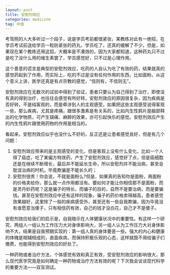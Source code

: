 ```yaml
---
layout: post
title: 安慰剂效应
categories: medicine
tag: 中医
---
```


考驾照的人大多听过一个段子，说是学员考前都很紧张，某教练对此有一绝招，在学员考试前送给学员一粒防紧张的药丸，学员吃了，还真的缓解了不少。但是，如果现在某个教练还用这招，大概率是不凑效的，因为大家都知道，这种药丸只不过是吃了没什么用的维生素罢了，学员感觉好，只不过是心理作用。

这个善意的谎言是典型的安慰剂效应，吃药的人自认为吃了有效的药，结果就真的感觉药起到了作用，而实际上，吃的不过是没有任何作用的东西，比如面粉。从这个意义上讲，医学还真是有点宗教的感觉，“信则有，不信则无”。

安慰剂效应在无数次的试验中得到了验证，患者只要认为自己得到了治疗，即使没有真的得到治疗，也往往会感觉有所好转。安慰剂效应的原因很复杂，因为疾病是否好转，不是纯客观的，而是牵涉到人的主观感受。如果把这些主观感受说得客观一些，那么疾病，尤其是疼痛，跟很多激素是有关系的，比如内生性鸦片是脑部释出的化学物质，可产生镇痛、麻醉的效果，亦可引起快乐的感觉。安慰剂效应产生的内生性鸦片跟使用药物的作用是相当的。

看起来，安慰剂效应似乎也没什么不好的，反正还是让患者感觉良好，但是有几个问题：

1. 安慰剂效应带来的是主观感受的变化，但是客观上没有什么变化，比如一个人得了癌症，吃了某偏方特效药，产生了安慰剂效应，感觉好了点，但是癌细胞还是在继续不断增长，最后并不能延长生命，所以安慰剂并不能治病，甚至会耽误治病的时机，毕竟欺骗是不能长久的；
2. 安慰剂很贵！你会说，不就是面粉么?但是，如果真的告知你是面粉，用面粉的价格卖给你，那么就一点作用都没有。要如何才能让你相信那不是面粉，而是灵丹妙药呢？这是骗子的特长，而骗子的目的，自然不是要治病，而是要骗钱。甚至在安慰剂效应中还有这样的现象，骗子的药价格卖得越高，患者感觉效果越好，这里除了一般的疾病感受外，甚至还有一些自我欺骗，因为毕竟没有谁愿意当傻子，只有相信药有效，自己的钱才没白花，自己才不是傻子。

安慰剂效应给我们的启示是，自我暗示在人体健康状况中的重要性。有这样一个研究，两组人一组认为工作压力大对身体影响大，另一组人认为工作压力大对身体影响不大，结果是自我预期实现的：第一组人真的身体要差一些。强大的内心和健康的体魄是相辅相成的，直面疾病，而保持积极乐观的心态，这样就既不用给骗子们缴费，也能得到安慰剂效应的好处了。

一种药物或者治疗方法，个体感觉有效和真正有效，受安慰剂效应的影响很大，那么现代医学究竟是如何确定一种药物或治疗方法有效的呢？下次我会谈谈现代科学的重要方法——双盲测试。